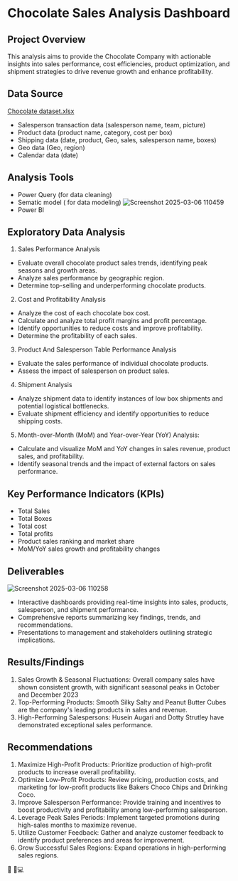 # Chocolate Sales Analysis Dashboard 

## Project Overview
This analysis aims to provide the Chocolate Company with actionable insights into sales performance, cost efficiencies, product optimization, and shipment strategies to drive revenue growth and enhance profitability.

## Data Source 
[Chocolate dataset.xlsx](https://github.com/user-attachments/files/19106246/Chocolate.dataset.xlsx)
- Salesperson transaction data (salesperson name, team, picture) 
- Product data (product name, category, cost per box)
- Shipping data (date, product, Geo, sales, salesperson name, boxes)
- Geo data (Geo, region)
- Calendar data (date)

## Analysis Tools
- Power Query (for data cleaning)
- Sematic model ( for data modeling)
![Screenshot 2025-03-06 110459](https://github.com/user-attachments/assets/83d4ea5e-6490-4ad6-839a-ad41a916f0f3)
- Power BI

## Exploratory Data Analysis

1. Sales Performance Analysis
- Evaluate overall chocolate product sales trends, identifying peak seasons and growth areas.
- Analyze sales performance by geographic region.
- Determine top-selling and underperforming chocolate products.

2. Cost and Profitability Analysis
- Analyze the cost of each chocolate box cost.
- Calculate and analyze total profit margins and profit percentage.
- Identify opportunities to reduce costs and improve profitability.
- Determine the profitability of each sales.
   
3. Product And Salesperson Table Performance Analysis
- Evaluate the sales performance of individual chocolate products.
- Assess the impact of salesperson on product sales.
 
4. Shipment Analysis
- Analyze shipment data to identify instances of low box shipments and potential logistical bottlenecks.
- Evaluate shipment efficiency and identify opportunities to reduce shipping costs.
   
5. Month-over-Month (MoM) and Year-over-Year (YoY) Analysis:
- Calculate and visualize MoM and YoY changes in sales revenue, product sales, and profitability.
- Identify seasonal trends and the impact of external factors on sales performance.

## Key Performance Indicators (KPIs)
- Total Sales
- Total Boxes
- Total cost  
- Total profits 
- Product sales ranking and market share
- MoM/YoY sales growth and profitability changes

## Deliverables
![Screenshot 2025-03-06 110258](https://github.com/user-attachments/assets/a01b1322-5fdb-415e-a9e6-f69b8dbf2db4)
- Interactive dashboards providing real-time insights into sales, products, salesperson, and shipment performance.
- Comprehensive reports summarizing key findings, trends, and recommendations.
- Presentations to management and stakeholders outlining strategic implications.

## Results/Findings
1. Sales Growth & Seasonal Fluctuations: Overall company sales have shown consistent growth, with significant seasonal peaks in October and December 2023
2. Top-Performing Products: Smooth Silky Salty and Peanut Butter Cubes are the company's leading products in sales and revenue.
3. High-Performing Salespersons: Husein Augari and Dotty Strutley have demonstrated exceptional sales performance.

## Recommendations
1. Maximize High-Profit Products: Prioritize production of high-profit products to increase overall profitability.
2. Optimize Low-Profit Products: Review pricing, production costs, and marketing for low-profit products like Bakers Choco Chips and Drinking Coco.
3. Improve Salesperson Performance: Provide training and incentives to boost productivity and profitability among low-performing salesperson.
4. Leverage Peak Sales Periods: Implement targeted promotions during high-sales months to maximize revenue.
5. Utilize Customer Feedback: Gather and analyze customer feedback to identify product preferences and areas for improvement.
6. Grow Successful Sales Regions: Expand operations in high-performing sales regions.

🙂
🧭💻




